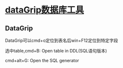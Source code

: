 # [dataGrip数据库工具](archive/IDE/datagrip)

## DataGrip

DataGrip可以cmd+o定位到表名后win+F12定位到特定字段

选中table,cmd+B: Open table in DDL(SQL语句版本)

cmd+alt+G: Open the SQL generator